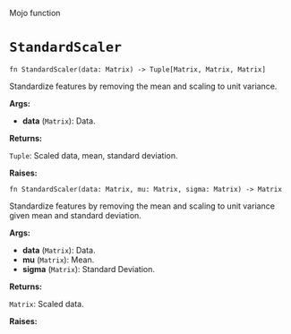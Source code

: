 Mojo function

# `StandardScaler`

```mojo
fn StandardScaler(data: Matrix) -> Tuple[Matrix, Matrix, Matrix]
```

Standardize features by removing the mean and scaling to unit variance.

**Args:**

- **data** (`Matrix`): Data.

**Returns:**

`Tuple`: Scaled data, mean, standard deviation.

**Raises:**

```mojo
fn StandardScaler(data: Matrix, mu: Matrix, sigma: Matrix) -> Matrix
```

Standardize features by removing the mean and scaling to unit variance given mean and standard deviation.

**Args:**

- **data** (`Matrix`): Data.
- **mu** (`Matrix`): Mean.
- **sigma** (`Matrix`): Standard Deviation.

**Returns:**

`Matrix`: Scaled data.

**Raises:**

